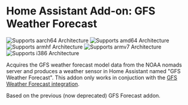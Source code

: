 # Home Assistant Add-on: GFS Weather Forecast

![Supports aarch64 Architecture][aarch64-shield] ![Supports amd64 Architecture][amd64-shield] ![Supports armhf Architecture][armhf-shield] ![Supports armv7 Architecture][armv7-shield] ![Supports i386 Architecture][i386-shield]

Acquires the GFS weather forecast model data from the NOAA nomads server and produces a weather sensor in Home Assistant named "GFS Weather Forecast". This addon only works in conjuction with the [GFS Weather Forecast integration](https://github.com/MarcoGos/gfs_weather_forecast).

Based on the previous (now deprecated) GFS Forecast addon.

[aarch64-shield]: https://img.shields.io/badge/aarch64-yes-green.svg
[amd64-shield]: https://img.shields.io/badge/amd64-yes-green.svg
[armhf-shield]: https://img.shields.io/badge/armhf-yes-green.svg
[armv7-shield]: https://img.shields.io/badge/armv7-yes-green.svg
[i386-shield]: https://img.shields.io/badge/i386-yes-green.svg
